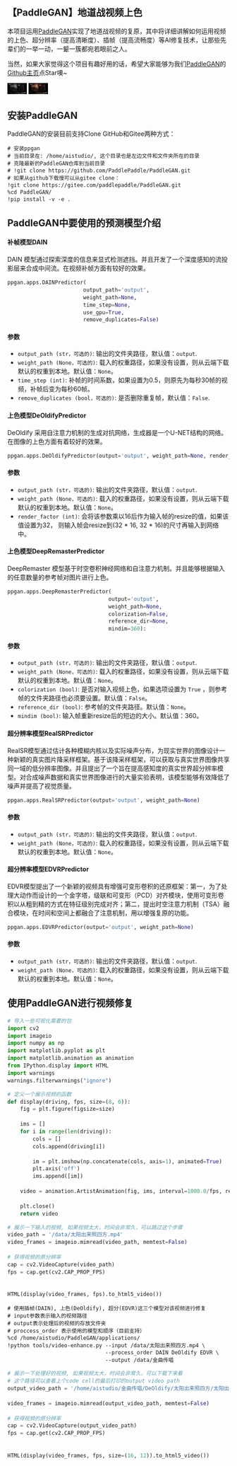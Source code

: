## 【PaddleGAN】地道战视频上色

本项目运用[PaddleGAN](https://github.com/PaddlePaddle/PaddleGAN)实现了地道战视频的复原，其中将详细讲解如何运用视频的上色、超分辨率（提高清晰度）、插帧（提高流畅度）等AI修复技术，让那些先辈们的一举一动，一颦一簇都宛若眼前之人。

当然，如果大家觉得这个项目有趣好用的话，希望大家能够为我们[PaddleGAN](https://github.com/PaddlePaddle/PaddleGAN)的[Github主页](https://github.com/PaddlePaddle/PaddleGAN)点Star噢~

<img src="https://github.com/MrZhangKY/-PaddleGAN-/blob/main/Data/%E5%A4%AA%E9%98%B3%E5%87%BA%E6%9D%A5%E7%85%A7%E5%9B%9B%E6%96%B9.gif" alt="image-20210419212500495" style="zoom: 10%;" /> <img src="https://github.com/MrZhangKY/-PaddleGAN-/blob/main/Data/%E5%A4%AA%E9%98%B3%E5%87%BA%E6%9D%A5%E7%85%A7%E5%9B%9B%E6%96%B9_deoldify_out.gif" alt="image-20210419212538459" style="zoom:10%;" />



## 安装PaddleGAN

PaddleGAN的安装目前支持Clone GitHub和Gitee两种方式：

```shell
# 安装ppgan
# 当前目录在: /home/aistudio/, 这个目录也是左边文件和文件夹所在的目录
# 克隆最新的PaddleGAN仓库到当前目录
# !git clone https://github.com/PaddlePaddle/PaddleGAN.git
# 如果从github下载慢可以从gitee clone：
!git clone https://gitee.com/paddlepaddle/PaddleGAN.git
%cd PaddleGAN/
!pip install -v -e .
```

## PaddleGAN中要使用的预测模型介绍

#### 补帧模型DAIN

DAIN 模型通过探索深度的信息来显式检测遮挡。并且开发了一个深度感知的流投影层来合成中间流。在视频补帧方面有较好的效果。 

```python
ppgan.apps.DAINPredictor(
                        output_path='output',
                        weight_path=None,
                        time_step=None,
                        use_gpu=True,
                        remove_duplicates=False)
```

#### 参数

- `output_path (str，可选的)`: 输出的文件夹路径，默认值：`output`.
- `weight_path (None，可选的)`: 载入的权重路径，如果没有设置，则从云端下载默认的权重到本地。默认值：`None`。
- `time_step (int)`: 补帧的时间系数，如果设置为0.5，则原先为每秒30帧的视频，补帧后变为每秒60帧。
- `remove_duplicates (bool，可选的)`: 是否删除重复帧，默认值：`False`.

#### 上色模型DeOldifyPredictor

DeOldify 采用自注意力机制的生成对抗网络，生成器是一个U-NET结构的网络。在图像的上色方面有着较好的效果。 

```python
ppgan.apps.DeOldifyPredictor(output='output', weight_path=None, render_factor=32)
```

#### 参数

- `output_path (str，可选的)`: 输出的文件夹路径，默认值：`output`.
- `weight_path (None，可选的)`: 载入的权重路径，如果没有设置，则从云端下载默认的权重到本地。默认值：`None`。
- `render_factor (int)`: 会将该参数乘以16后作为输入帧的resize的值，如果该值设置为32， 则输入帧会resize到(32 * 16, 32 * 16)的尺寸再输入到网络中。

#### 上色模型DeepRemasterPredictor

DeepRemaster 模型基于时空卷积神经网络和自注意力机制。并且能够根据输入的任意数量的参考帧对图片进行上色。 

```python
ppgan.apps.DeepRemasterPredictor(
                                output='output',
                                weight_path=None,
                                colorization=False,
                                reference_dir=None,
                                mindim=360):
```

#### 参数

- `output_path (str，可选的)`: 输出的文件夹路径，默认值：`output`.
- `weight_path (None，可选的)`: 载入的权重路径，如果没有设置，则从云端下载默认的权重到本地。默认值：`None`。
- `colorization (bool)`: 是否对输入视频上色，如果选项设置为 `True` ，则参考帧的文件夹路径也必须要设置。默认值：`False`。
- `reference_dir (bool)`: 参考帧的文件夹路径。默认值：`None`。
- `mindim (bool)`: 输入帧重新resize后的短边的大小。默认值：360。

#### 超分辨率模型RealSRPredictor

RealSR模型通过估计各种模糊内核以及实际噪声分布，为现实世界的图像设计一种新颖的真实图片降采样框架。基于该降采样框架，可以获取与真实世界图像共享同一域的低分辨率图像。并且提出了一个旨在提高感知度的真实世界超分辨率模型。对合成噪声数据和真实世界图像进行的大量实验表明，该模型能够有效降低了噪声并提高了视觉质量。

```python
ppgan.apps.RealSRPredictor(output='output', weight_path=None)
```

#### 参数

- `output_path (str，可选的)`: 输出的文件夹路径，默认值：`output`.
- `weight_path (None，可选的)`: 载入的权重路径，如果没有设置，则从云端下载默认的权重到本地。默认值：`None`。

#### 超分辨率模型EDVRPredictor

EDVR模型提出了一个新颖的视频具有增强可变形卷积的还原框架：第一，为了处理大动作而设计的一个金字塔，级联和可变形（PCD）对齐模块，使用可变形卷积以从粗到精的方式在特征级别完成对齐；第二，提出时空注意力机制（TSA）融合模块，在时间和空间上都融合了注意机制，用以增强复原的功能。 

```python
ppgan.apps.EDVRPredictor(output='output', weight_path=None)
```

#### 参数

- `output_path (str，可选的)`: 输出的文件夹路径，默认值：`output`.
- `weight_path (None，可选的)`: 载入的权重路径，如果没有设置，则从云端下载默认的权重到本地。默认值：`None`。

## 使用PaddleGAN进行视频修复

```python
# 导入一些可视化需要的包
import cv2
import imageio
import numpy as np
import matplotlib.pyplot as plt
import matplotlib.animation as animation
from IPython.display import HTML
import warnings
warnings.filterwarnings("ignore")
```

```python
# 定义一个展示视频的函数
def display(driving, fps, size=(8, 6)):
    fig = plt.figure(figsize=size)

    ims = []
    for i in range(len(driving)):
        cols = []
        cols.append(driving[i])

        im = plt.imshow(np.concatenate(cols, axis=1), animated=True)
        plt.axis('off')
        ims.append([im])

    video = animation.ArtistAnimation(fig, ims, interval=1000.0/fps, repeat_delay=1000)

    plt.close()
    return video
```

```python
# 展示一下输入的视频, 如果视频太大，时间会非常久，可以跳过这个步骤
video_path = '/data/太阳出来照四方.mp4'
video_frames = imageio.mimread(video_path, memtest=False)

# 获得视频的原分辨率
cap = cv2.VideoCapture(video_path)
fps = cap.get(cv2.CAP_PROP_FPS)
    

HTML(display(video_frames, fps).to_html5_video())
```

```shell
# 使用插帧(DAIN), 上色(DeOldify), 超分(EDVR)这三个模型对该视频进行修复
# input参数表示输入的视频路径
# output表示处理后的视频的存放文件夹
# proccess_order 表示使用的模型和顺序（目前支持）
%cd /home/aistudio/PaddleGAN/applications/
!python tools/video-enhance.py --input /data/太阳出来照四方.mp4 \
                               --process_order DAIN DeOldify EDVR \
                               --output /data/金曲传唱
```

```python
# 展示一下处理好的视频, 如果视频太大，时间会非常久，可以下载下来看
# 这个路径可以查看上个code cell的最后打印的output video path
output_video_path = '/home/aistudio/金曲传唱/DeOldify/太阳出来照四方/太阳出来照四方_deoldify_out.mp4'

video_frames = imageio.mimread(output_video_path, memtest=False)

# 获得视频的原分辨率
cap = cv2.VideoCapture(output_video_path)
fps = cap.get(cv2.CAP_PROP_FPS)
    

HTML(display(video_frames, fps, size=(16, 12)).to_html5_video())
```


